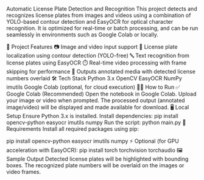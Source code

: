 Automatic License Plate Detection and Recognition
This project detects and recognizes license plates from images and videos using a combination of YOLO-based contour detection and EasyOCR for optical character recognition. It is optimized for real-time or batch processing, and can be run seamlessly in environments such as Google Colab or locally.

📸 Project Features
📷 Image and video input support
🎯 License plate localization using contour detection (YOLO-free)
🔤 Text recognition from license plates using EasyOCR
⏱️ Real-time video processing with frame skipping for performance
🧾 Outputs annotated media with detected license numbers overlaid
🛠️ Tech Stack
Python 3.x
OpenCV
EasyOCR
NumPy
imutils
Google Colab (optional, for cloud execution)
🧑‍💻 How to Run
✅ Google Colab (Recommended)
Open the notebook in Google Colab.
Upload your image or video when prompted.
The processed output (annotated image/video) will be displayed and made available for download.
🖥️ Local Setup
Ensure Python 3.x is installed.
Install dependencies:
pip install opencv-python easyocr imutils numpy
Run the script:
python main.py
🧾 Requirements
Install all required packages using pip:

pip install opencv-python easyocr imutils numpy
⚡ Optional (for GPU acceleration with EasyOCR):
pip install torch torchvision torchaudio
🖼️ Sample Output
Detected license plates will be highlighted with bounding boxes.
The recognized plate numbers will be overlaid on the images or video frames.
